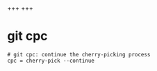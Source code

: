 +++
+++

# git cpc

```gitconfig
# git cpc: continue the cherry-picking process
cpc = cherry-pick --continue
```